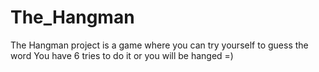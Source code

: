 # The_Hangman
The Hangman project is a game where you can try yourself to guess the word
You have 6 tries to do it or you will be hanged =)
